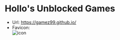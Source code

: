 # Hollo's Unblocked Games
- Url: https://gamez99.github.io/
- Favicon:<br/>
![icon](https://hollodoescode.github.io/!assets/img/readme.md_icon_showcase.png)
